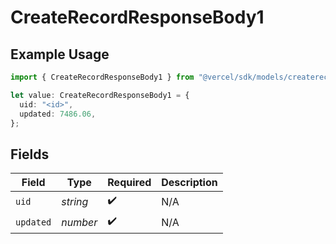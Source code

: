 # CreateRecordResponseBody1

## Example Usage

```typescript
import { CreateRecordResponseBody1 } from "@vercel/sdk/models/createrecordop.js";

let value: CreateRecordResponseBody1 = {
  uid: "<id>",
  updated: 7486.06,
};
```

## Fields

| Field              | Type               | Required           | Description        |
| ------------------ | ------------------ | ------------------ | ------------------ |
| `uid`              | *string*           | :heavy_check_mark: | N/A                |
| `updated`          | *number*           | :heavy_check_mark: | N/A                |